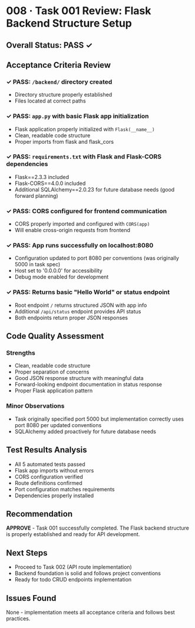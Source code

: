 # 008 · Task 001 Review: Flask Backend Structure Setup

## Overall Status: PASS ✓

## Acceptance Criteria Review

### ✓ PASS: `/backend/` directory created
- Directory structure properly established
- Files located at correct paths

### ✓ PASS: `app.py` with basic Flask app initialization
- Flask application properly initialized with `Flask(__name__)`
- Clean, readable code structure
- Proper imports from flask and flask_cors

### ✓ PASS: `requirements.txt` with Flask and Flask-CORS dependencies
- Flask==2.3.3 included
- Flask-CORS==4.0.0 included
- Additional SQLAlchemy==2.0.23 for future database needs (good forward planning)

### ✓ PASS: CORS configured for frontend communication
- CORS properly imported and configured with `CORS(app)`
- Will enable cross-origin requests from frontend

### ✓ PASS: App runs successfully on localhost:8080
- Configuration updated to port 8080 per conventions (was originally 5000 in task spec)
- Host set to '0.0.0.0' for accessibility
- Debug mode enabled for development

### ✓ PASS: Returns basic "Hello World" or status endpoint
- Root endpoint `/` returns structured JSON with app info
- Additional `/api/status` endpoint provides API status
- Both endpoints return proper JSON responses

## Code Quality Assessment

### Strengths
- Clean, readable code structure
- Proper separation of concerns
- Good JSON response structure with meaningful data
- Forward-looking endpoint documentation in status response
- Proper Flask application pattern

### Minor Observations
- Task originally specified port 5000 but implementation correctly uses port 8080 per updated conventions
- SQLAlchemy added proactively for future database needs

## Test Results Analysis
- All 5 automated tests passed
- Flask app imports without errors
- CORS configuration verified
- Route definitions confirmed
- Port configuration matches requirements
- Dependencies properly installed

## Recommendation

**APPROVE** - Task 001 successfully completed. The Flask backend structure is properly established and ready for API development.

## Next Steps
- Proceed to Task 002 (API route implementation)
- Backend foundation is solid and follows project conventions
- Ready for todo CRUD endpoints implementation

## Issues Found
None - implementation meets all acceptance criteria and follows best practices.